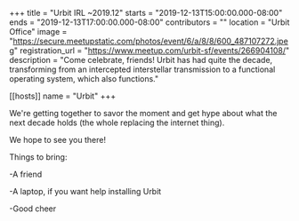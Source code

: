 +++
title = "Urbit IRL ~2019.12"
starts = "2019-12-13T15:00:00.000-08:00"
ends = "2019-12-13T17:00:00.000-08:00"
contributors = ""
location = "Urbit Office"
image = "https://secure.meetupstatic.com/photos/event/6/a/8/8/600_487107272.jpeg"
registration_url = "https://www.meetup.com/urbit-sf/events/266904108/"
description = "Come celebrate, friends! Urbit has had quite the decade, transforming from an intercepted interstellar transmission to a functional operating system, which also functions."

[[hosts]]
name = "Urbit"
+++

We're getting together to savor the moment and get hype about what the next decade holds (the whole replacing the internet thing).

We hope to see you there!

Things to bring:

-A friend

-A laptop, if you want help installing Urbit

-Good cheer
